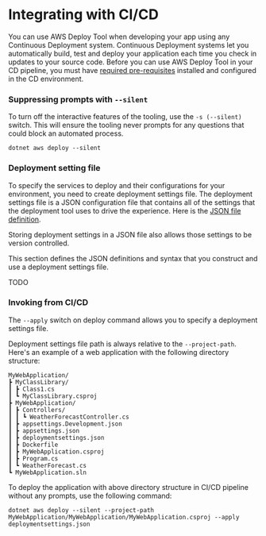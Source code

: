 # Integrating with CI/CD

You can use AWS Deploy Tool when developing your app using any Continuous Deployment system. Continuous Deployment systems let you automatically build, test and deploy your application each time you check in updates to your source code. Before you can use AWS Deploy Tool in your CD pipeline, you must have [required pre-requisites](../../docs/getting-started/pre-requisites.md) installed and configured in the CD environment.

### Suppressing prompts with `--silent`

To turn off the interactive features of the tooling, use the `-s (--silent)` switch. This will ensure the tooling never prompts for any questions that could block an automated process.

    dotnet aws deploy --silent

### Deployment setting file

To specify the services to deploy and their configurations for your environment, you need to create deployment settings file. The deployment settings file is a JSON configuration file that contains all of the settings that the deployment tool uses to drive the experience. Here is the [JSON file definition](https://github.com/aws/aws-dotnet-deploy/tree/main/src/AWS.Deploy.Recipes/RecipeDefinitions).

Storing deployment settings in a JSON file also allows those settings to be version controlled.

This section defines the JSON definitions and syntax that you construct and use a deployment settings file.

TODO

### Invoking from CI/CD

The `--apply` switch on deploy command allows you to specify a deployment settings file.

Deployment settings file path is always relative to the `--project-path`. Here's an example of a web application with the following directory structure:

    MyWebApplication/
    ┣ MyClassLibrary/
    ┃ ┣ Class1.cs
    ┃ ┗ MyClassLibrary.csproj
    ┣ MyWebApplication/
    ┃ ┣ Controllers/
    ┃ ┃ ┗ WeatherForecastController.cs
    ┃ ┣ appsettings.Development.json
    ┃ ┣ appsettings.json
    ┃ ┣ deploymentsettings.json
    ┃ ┣ Dockerfile
    ┃ ┣ MyWebApplication.csproj
    ┃ ┣ Program.cs
    ┃ ┗ WeatherForecast.cs
    ┗ MyWebApplication.sln

To deploy the application with above directory structure in CI/CD pipeline without any prompts, use the following command:

    dotnet aws deploy --silent --project-path MyWebApplication/MyWebApplication/MyWebApplication.csproj --apply deploymentsettings.json

